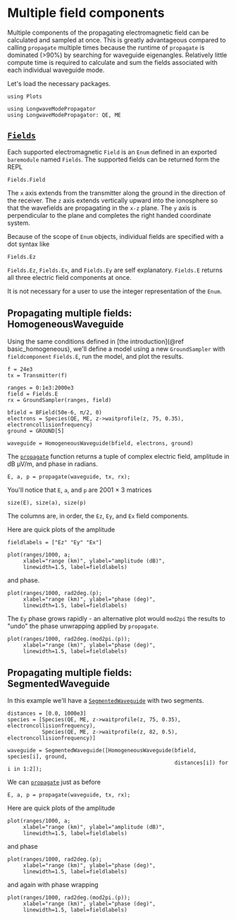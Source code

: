 # Multiple field components

Multiple components of the propagating electromagnetic field can be calculated and sampled
at once. This is greatly advantageous compared to calling `propagate` multiple times
because the runtime of `propagate` is dominated (>90%) by searching for waveguide
eigenangles. Relatively little compute time is required to calculate and sum the fields
associated with each individual waveguide mode.
 
Let's load the necessary packages.

```@example components
using Plots

using LongwaveModePropagator
using LongwaveModePropagator: QE, ME
```

## [`Fields`](@ref)

Each supported electromagnetic `Field` is an `Enum` defined in an exported `baremodule`
named `Fields`. The supported fields can be returned form the REPL

```@example components
Fields.Field
```

The ``x`` axis extends from the transmitter along the ground in the direction of the
receiver. The ``z`` axis extends vertically upward into the ionosphere so that the
wavefields are propagating in the ``x-z`` plane. The ``y`` axis is perpendicular to the
plane and completes the right handed coordinate system.

Because of the scope of `Enum` objects, individual fields are specified with a dot syntax
like

```@example components
Fields.Ez
```

`Fields.Ez`, `Fields.Ex`, and `Fields.Ey` are self explanatory. `Fields.E` returns all
three electric field components at once.

It is not necessary for a user to use the integer representation of the `Enum`.

## Propagating multiple fields: HomogeneousWaveguide

Using the same conditions defined in [the introduction](@ref basic_homogeneous), we'll
define a model using a new `GroundSampler` with `fieldcomponent` `Fields.E`, run the model,
and plot the results.

```@example components
f = 24e3
tx = Transmitter(f)

ranges = 0:1e3:2000e3
field = Fields.E
rx = GroundSampler(ranges, field)

bfield = BField(50e-6, π/2, 0)
electrons = Species(QE, ME, z->waitprofile(z, 75, 0.35), electroncollisionfrequency)
ground = GROUND[5]

waveguide = HomogeneousWaveguide(bfield, electrons, ground)
```

The [`propagate`](@ref) function returns a tuple of complex electric field,
amplitude in dB μV/m, and phase in radians.

```@example components
E, a, p = propagate(waveguide, tx, rx);
```

You'll notice that `E`, `a`, and `p` are 2001 × 3 matrices

```@example components
size(E), size(a), size(p)
```

The columns are, in order, the `Ez`, `Ey`, and `Ex` field components.

Here are quick plots of the amplitude

```@example components
fieldlabels = ["Ez" "Ey" "Ex"]

plot(ranges/1000, a;
     xlabel="range (km)", ylabel="amplitude (dB)",
     linewidth=1.5, label=fieldlabels)
```

and phase.

```@example components
plot(ranges/1000, rad2deg.(p);
     xlabel="range (km)", ylabel="phase (deg)",
     linewidth=1.5, label=fieldlabels)
```

The `Ey` phase grows rapidly - an alternative plot would `mod2pi` the results to
"undo" the phase unwrapping applied by `propagate`.

```@example components
plot(ranges/1000, rad2deg.(mod2pi.(p));
     xlabel="range (km)", ylabel="phase (deg)",
     linewidth=1.5, label=fieldlabels)
```

## Propagating multiple fields: SegmentedWaveguide

In this example we'll have a [`SegmentedWaveguide`](@ref) with two segments.

```@example components
distances = [0.0, 1000e3]
species = [Species(QE, ME, z->waitprofile(z, 75, 0.35), electroncollisionfrequency),
           Species(QE, ME, z->waitprofile(z, 82, 0.5), electroncollisionfrequency)]

waveguide = SegmentedWaveguide([HomogeneousWaveguide(bfield, species[i], ground,
                                                     distances[i]) for i in 1:2]);
```

We can [`propagate`](@ref) just as before

```@example components
E, a, p = propagate(waveguide, tx, rx);
```

Here are quick plots of the amplitude

```@example components
plot(ranges/1000, a;
     xlabel="range (km)", ylabel="amplitude (dB)",
     linewidth=1.5, label=fieldlabels)
```

and phase

```@example components
plot(ranges/1000, rad2deg.(p);
     xlabel="range (km)", ylabel="phase (deg)",
     linewidth=1.5, label=fieldlabels)
```

and again with phase wrapping 

```@example components
plot(ranges/1000, rad2deg.(mod2pi.(p));
     xlabel="range (km)", ylabel="phase (deg)",
     linewidth=1.5, label=fieldlabels)
```
